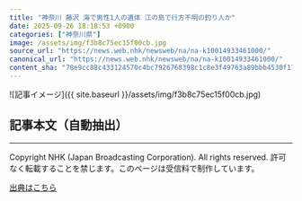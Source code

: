 ```yaml
---
title: "神奈川 藤沢 海で男性1人の遺体 江の島で行方不明の釣り人か"
date: 2025-09-26 18:18:53 +0900
categories: ["神奈川県"]
image: /assets/img/f3b8c75ec15f00cb.jpg
source_url: "https://news.web.nhk/newsweb/na/na-k10014933461000/"
canonical_url: "https://news.web.nhk/newsweb/na/na-k10014933461000/"
content_sha: "78e9cc88c433124570c4bc7926768398c1c8e3f49763a89bbb4530f1790700c5"
---
```


![記事イメージ]({{ site.baseurl }}/assets/img/f3b8c75ec15f00cb.jpg)

## 記事本文（自動抽出）
<div><div class="_13tndsj2"><nav aria-label="フッターサイトナビゲーション" class="_13tndsj4"></nav><hr class="esl7kn2s esl7kn1l esl7kn1n _14xli2ae"><p class="esl7kn2s esl7kn1m esl7kn1o _1yvk0f68 _1lugom81">Copyright NHK (Japan Broadcasting Corporation). All rights reserved. 許可なく転載することを禁じます。このページは受信料で制作しています。</p></div></div>

[出典はこちら](https://news.web.nhk/newsweb/na/na-k10014933461000/)
